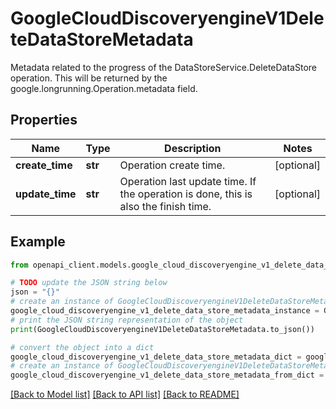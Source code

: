 # GoogleCloudDiscoveryengineV1DeleteDataStoreMetadata

Metadata related to the progress of the DataStoreService.DeleteDataStore operation. This will be returned by the google.longrunning.Operation.metadata field.

## Properties

Name | Type | Description | Notes
------------ | ------------- | ------------- | -------------
**create_time** | **str** | Operation create time. | [optional] 
**update_time** | **str** | Operation last update time. If the operation is done, this is also the finish time. | [optional] 

## Example

```python
from openapi_client.models.google_cloud_discoveryengine_v1_delete_data_store_metadata import GoogleCloudDiscoveryengineV1DeleteDataStoreMetadata

# TODO update the JSON string below
json = "{}"
# create an instance of GoogleCloudDiscoveryengineV1DeleteDataStoreMetadata from a JSON string
google_cloud_discoveryengine_v1_delete_data_store_metadata_instance = GoogleCloudDiscoveryengineV1DeleteDataStoreMetadata.from_json(json)
# print the JSON string representation of the object
print(GoogleCloudDiscoveryengineV1DeleteDataStoreMetadata.to_json())

# convert the object into a dict
google_cloud_discoveryengine_v1_delete_data_store_metadata_dict = google_cloud_discoveryengine_v1_delete_data_store_metadata_instance.to_dict()
# create an instance of GoogleCloudDiscoveryengineV1DeleteDataStoreMetadata from a dict
google_cloud_discoveryengine_v1_delete_data_store_metadata_from_dict = GoogleCloudDiscoveryengineV1DeleteDataStoreMetadata.from_dict(google_cloud_discoveryengine_v1_delete_data_store_metadata_dict)
```
[[Back to Model list]](../README.md#documentation-for-models) [[Back to API list]](../README.md#documentation-for-api-endpoints) [[Back to README]](../README.md)


